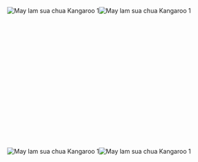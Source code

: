 ![May lam sua chua Kangaroo 1](http://tranhtomau.net/img1/may-lam-sua-chua-kangaroo%20(1).jpg "May lam sua chua Kangaroo 1")![May lam sua chua Kangaroo 1](http://tranhtomau.net/img1/may-lam-sua-chua-kangaroo%20(2).jpg "May lam sua chua Kangaroo 1")

<script async src="//pagead2.googlesyndication.com/pagead/js/adsbygoogle.js"></script><!-- tranhtomau_ads --><ins class="adsbygoogle" style="display:inline-block;width:336px;height:280px" data-ad-client="ca-pub-6753140515841889" data-ad-slot="9179023662"></ins><script>(adsbygoogle = window.adsbygoogle || []).push({});</script>

![May lam sua chua Kangaroo 1](http://tranhtomau.net/img1/may-lam-sua-chua-kangaroo%20(3).jpg "May lam sua chua Kangaroo 1")![May lam sua chua Kangaroo 1](http://tranhtomau.net/img1/may-lam-sua-chua-kangaroo%20(4).jpg "May lam sua chua Kangaroo 1")
